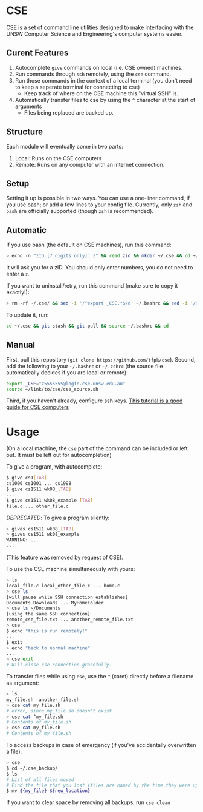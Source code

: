 # CSE

CSE is a set of command line utilities designed to make interfacing with the UNSW Computer Science and Engineering's computer systems easier. 

## Curent Features

1) Autocomplete `give` commands on local (i.e. CSE owned) machines.
2) Run commands through `ssh` remotely, using the `cse` command.
3) Run those commands in the context of a local terminal (you don't need to keep a seperate terminal for connecting to cse)
    - Keep track of where on the CSE machine this "virtual SSH" is.
4) Automatically transfer files to cse by using the `^` character at the start of arguments
    - Files being replaced are backed up.

## Structure

Each module will eventually come in two parts:
1) Local: Runs on the CSE computers
2) Remote: Runs on any computer with an internet connection.

## Setup
Setting it up is possible in two ways. You can use a one-liner command, if you use bash; or add a few lines to your config file.
Currently, only `zsh` and `bash` are officially supported (though `zsh` is recommended).

## Automatic
If you use bash (the default on CSE machines), run this command:

```bash
> echo -n "zID [7 digits only]: z" && read zid && mkdir ~/.cse && cd ~/.cse && git clone https://github.com/tfpk/cse . && echo "export _CSE="z$zid@login.cse.unsw.edu.au"" >> ~/.bashrc && echo "source ~/.cse/cse_source.sh" >> ~/.bashrc && source ~/.bashrc && cd -
```
It will ask you for a zID. You should only enter numbers, you do not need to enter a `z`.

If you want to uninstall/retry, run this command (make sure to copy it exactly!):

```bash
> rm -rf ~/.cse/ && sed -i '/^export _CSE.*$/d' ~/.bashrc && sed -i '/source .*cse_source\.sh/d' ~/.bashrc
```

To update it, run:
```bash
cd ~/.cse && git stash && git pull && source ~/.bashrc && cd -
```

## Manual

First, pull this repository (`git clone https://github.com/tfpk/cse`).
Second, add the following to your `~/.bashrc` or `~/.zshrc` (the source file automatically decides if you are local or remote):
```bash
export _CSE="z5555555@login.cse.unsw.edu.au"
source ~/link/to/cse/cse_source.sh
```
Third, if you haven't already, configure ssh keys. [This tutorial is a good guide for CSE computers](https://github.com/CallumHoward/cli-tools/blob/master/ssh_guide.md)

# Usage
(On a local machine, the `cse` part of the command can be included or left out. It must be left out for autocompletion)

To give a program, with autocomplete:
```bash
$ give cs1[TAB]
cs1000 cs1001 ... cs1998
$ give cs1511 wk08_[TAB]
...
$ give cs1511 wk08_example [TAB]
file.c ... other_file.c
```

_DEPRECATED_: To give a program silently:
```bash
> gives cs1511 wk08_[TAB]
> gives cs1511 wk08_example
WARNING: ...
...
```
(This feature was removed by request of CSE).

To use the CSE machine simultaneously with yours:
```bash
> ls
local_file.c local_other_file.c ... home.c
> cse ls
[will pause while SSH connection establishes]
Documents Downloads ... MyHomeFolder
> cse ls ~/Documents
[using the same SSH connection]
remote_cse_file.txt ... another_remote_file.txt
> cse
$ echo "this is run remotely!"
...
$ exit
> echo "back to normal machine"
...
> cse exit
# Will close cse connection gracefully.
```

To transfer files while using `cse`, use the `^` (caret) directly before a filename as argument:
```bash
> ls
my_file.sh  another_file.sh
> cse cat my_file.sh
# error, since my_file.sh doesn't exist
> cse cat ^my_file.sh
# Contents of my_file.sh
> cse cat my_file.sh
# Contents of my_file.sh
```

To access backups in case of emergency (if you've accidentally overwritten a file):
```bash
> cse
$ cd ~/.cse_backup/
$ ls
# List of all files moved
# Find the file that you lost (files are named by the time they were uploaded and their name).
$ mv ${my_file} ${new_location}
```

If you want to clear space by removing all backups, run `cse clean`
